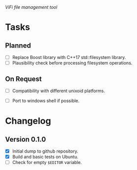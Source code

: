 _ViFi file management tool_

# Tasks

## Planned

- [ ] Replace Boost library with C++17 std::filesystem library.
- [ ] Plausibility check before processing filesystem operations.

## On Request

- [ ] Compatibility with different unixoid platforms.
- [ ] Port to windows shell if possible.


# Changelog

## Version 0.1.0

- [x] Initial dump to github repository.
- [x] Build and basic tests on Ubuntu.
- [ ] Check for empty `$EDITOR` variable.
